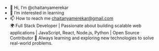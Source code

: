 - 👋 Hi, I’m @chaitanyamerekar
- 👀 I’m interested in learning 
- 📫 How to reach me chaitanyamerekar@gmail.com<br>
🌍 Full Stack Developer | Passionate about building scalable web applications | JavaScript, React, Node.js, Python | Open Source Contributor
🚀 Always learning and exploring new technologies to solve real-world problems.



<!---
chaitanyamerekar/chaitanyamerekar is a ✨ special ✨ repository because its `README.md` (this file) appears on your GitHub profile.
You can click the Preview link to take a look at your changes.
--->
